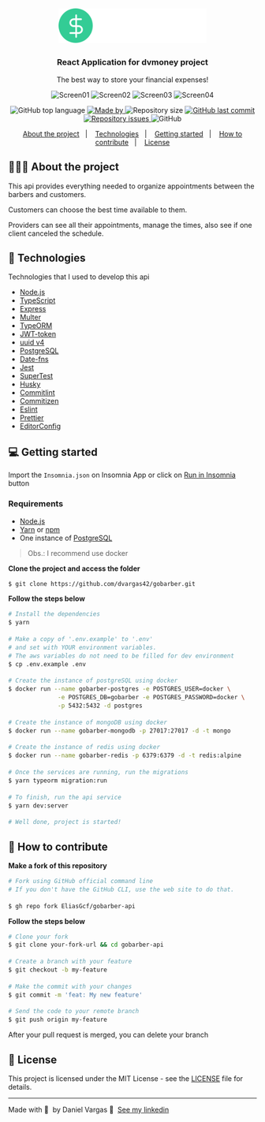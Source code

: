 <h1 align="center">
  <img alt="Logo" src="./src/assets/logo.svg" width="300px">
</h1>

<h3 align="center">
  React Application for dvmoney project
</h3>

<p align="center">The best way to store your financial expenses!</p>

<div align="center">
<img alt="Screen01" src="https://res.cloudinary.com/dvargas42/image/upload/v1617143113/dvmoney/dvmoneyScreen01_jasdzs.png" width="100px">
<img alt="Screen02" src="https://res.cloudinary.com/dvargas42/image/upload/v1617143112/dvmoney/dvmoneyScreen02_oyy8mc.png" width="100px">
<img alt="Screen03" src="https://res.cloudinary.com/dvargas42/image/upload/v1617143112/dvmoney/dvmoneyScreen03_juwp7v.png" width="100px">
<img alt="Screen04" src="https://res.cloudinary.com/dvargas42/image/upload/v1617143112/dvmoney/dvmoneyScreen04_ikmoie.png" width="100px">
</div>

<p align="center">
  <img alt="GitHub top language" src="https://img.shields.io/github/languages/top/dvargas42/gobarber-api?color=%23FF9000">

  <a href="https://www.linkedin.com/in/daniel-santos-040983ab/" target="_blank" rel="noopener noreferrer">
    <img alt="Made by" src="https://img.shields.io/badge/made%20by-daniel%20vargas-%23FF9000">
  </a>

  <img alt="Repository size" src="https://img.shields.io/github/repo-size/dvargas42/gobarber-api?color=%23FF9000">

  <a href="https://github.com/dvargas42/GoBarber/commits/master">
    <img alt="GitHub last commit" src="https://img.shields.io/github/last-commit/dvargas42/gobarber-api?color=%23FF9000">
  </a>

  <a href="https://github.com/dvargas42/GoBarber/issues">
    <img alt="Repository issues" src="https://img.shields.io/github/issues/dvargas42/gobarber-api?color=%23FF9000">
  </a>

  <img alt="GitHub" src="https://img.shields.io/github/license/dvargas42/dvargas42?color=%23FF9000">
</p>

<p align="center">
  <a href="#%EF%B8%8F-about-the-project">About the project</a>&nbsp;&nbsp;&nbsp;|&nbsp;&nbsp;&nbsp;
  <a href="#-technologies">Technologies</a>&nbsp;&nbsp;&nbsp;|&nbsp;&nbsp;&nbsp;
  <a href="#-getting-started">Getting started</a>&nbsp;&nbsp;&nbsp;|&nbsp;&nbsp;&nbsp;
  <a href="#-how-to-contribute">How to contribute</a>&nbsp;&nbsp;&nbsp;|&nbsp;&nbsp;&nbsp;
  <a href="#-license">License</a>
</p>

## 💇🏻‍♂️ About the project

This api provides everything needed to organize appointments between the barbers and customers.

Customers can choose the best time available to them.

Providers can see all their appointments, manage the times, also see if one client canceled the schedule.

## 🚀 Technologies

Technologies that I used to develop this api

- [Node.js](https://nodejs.org/en/)
- [TypeScript](https://www.typescriptlang.org/)
- [Express](https://expressjs.com/pt-br/)
- [Multer](https://github.com/expressjs/multer)
- [TypeORM](https://typeorm.io/#/)
- [JWT-token](https://jwt.io/)
- [uuid v4](https://github.com/thenativeweb/uuidv4/)
- [PostgreSQL](https://www.postgresql.org/)
- [Date-fns](https://date-fns.org/)
- [Jest](https://jestjs.io/)
- [SuperTest](https://github.com/visionmedia/supertest)
- [Husky](https://github.com/typicode/husky)
- [Commitlint](https://github.com/conventional-changelog/commitlint)
- [Commitizen](https://github.com/commitizen/cz-cli)
- [Eslint](https://eslint.org/)
- [Prettier](https://prettier.io/)
- [EditorConfig](https://editorconfig.org/)

## 💻 Getting started

Import the `Insomnia.json` on Insomnia App or click on [Run in Insomnia](#insomniaButton) button

### Requirements

- [Node.js](https://nodejs.org/en/)
- [Yarn](https://classic.yarnpkg.com/) or [npm](https://www.npmjs.com/)
- One instance of [PostgreSQL](https://www.postgresql.org/)

> Obs.: I recommend use docker

**Clone the project and access the folder**

```bash
$ git clone https://github.com/dvargas42/gobarber.git
```

**Follow the steps below**

```bash
# Install the dependencies
$ yarn

# Make a copy of '.env.example' to '.env'
# and set with YOUR environment variables.
# The aws variables do not need to be filled for dev environment
$ cp .env.example .env

# Create the instance of postgreSQL using docker
$ docker run --name gobarber-postgres -e POSTGRES_USER=docker \
              -e POSTGRES_DB=gobarber -e POSTGRES_PASSWORD=docker \
              -p 5432:5432 -d postgres

# Create the instance of mongoDB using docker
$ docker run --name gobarber-mongodb -p 27017:27017 -d -t mongo

# Create the instance of redis using docker
$ docker run --name gobarber-redis -p 6379:6379 -d -t redis:alpine

# Once the services are running, run the migrations
$ yarn typeorm migration:run

# To finish, run the api service
$ yarn dev:server

# Well done, project is started!
```

## 🤔 How to contribute

**Make a fork of this repository**

```bash
# Fork using GitHub official command line
# If you don't have the GitHub CLI, use the web site to do that.

$ gh repo fork EliasGcf/gobarber-api
```

**Follow the steps below**

```bash
# Clone your fork
$ git clone your-fork-url && cd gobarber-api

# Create a branch with your feature
$ git checkout -b my-feature

# Make the commit with your changes
$ git commit -m 'feat: My new feature'

# Send the code to your remote branch
$ git push origin my-feature
```

After your pull request is merged, you can delete your branch

## 📝 License

This project is licensed under the MIT License - see the [LICENSE](LICENSE) file for details.

---

Made with 💜 &nbsp;by Daniel Vargas 👋 &nbsp;[See my linkedin](https://www.linkedin.com/in/daniel-santos-040983ab/)